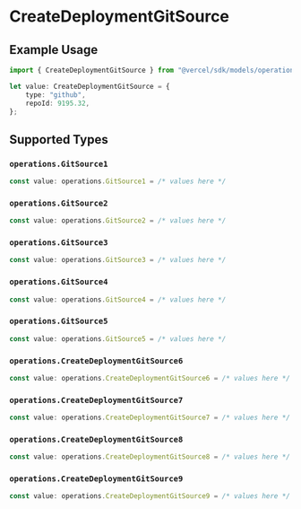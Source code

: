 # CreateDeploymentGitSource

## Example Usage

```typescript
import { CreateDeploymentGitSource } from "@vercel/sdk/models/operations";

let value: CreateDeploymentGitSource = {
    type: "github",
    repoId: 9195.32,
};
```

## Supported Types

### `operations.GitSource1`

```typescript
const value: operations.GitSource1 = /* values here */
```

### `operations.GitSource2`

```typescript
const value: operations.GitSource2 = /* values here */
```

### `operations.GitSource3`

```typescript
const value: operations.GitSource3 = /* values here */
```

### `operations.GitSource4`

```typescript
const value: operations.GitSource4 = /* values here */
```

### `operations.GitSource5`

```typescript
const value: operations.GitSource5 = /* values here */
```

### `operations.CreateDeploymentGitSource6`

```typescript
const value: operations.CreateDeploymentGitSource6 = /* values here */
```

### `operations.CreateDeploymentGitSource7`

```typescript
const value: operations.CreateDeploymentGitSource7 = /* values here */
```

### `operations.CreateDeploymentGitSource8`

```typescript
const value: operations.CreateDeploymentGitSource8 = /* values here */
```

### `operations.CreateDeploymentGitSource9`

```typescript
const value: operations.CreateDeploymentGitSource9 = /* values here */
```


